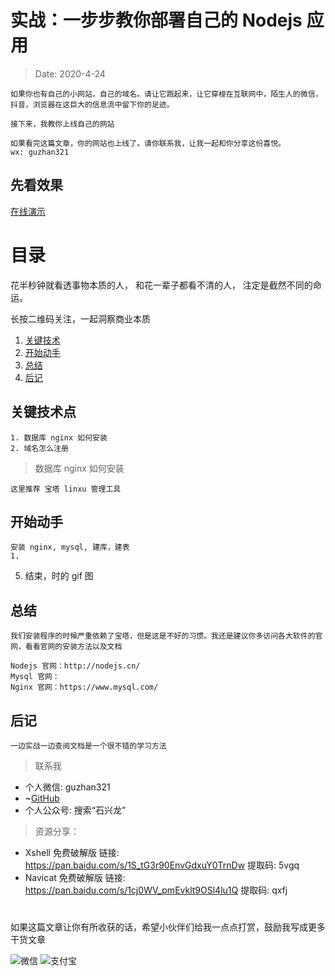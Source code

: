 # 实战：一步步教你部署自己的 Nodejs 应用
> Date: 2020-4-24

    如果你也有自己的小网站，自己的域名。请让它跑起来，让它穿梭在互联网中，陌生人的微信，抖音，浏览器在这巨大的信息流中留下你的足迹。

    接下来，我教你上线自己的网站

    如果看完这篇文章，你的网站也上线了。请你联系我，让我一起和你分享这份喜悦。
    wx: guzhan321

## 先看效果

[在线演示](http://demo_01.catok.top/)

# 目录
 花半秒钟就看透事物本质的人，
  和花一辈子都看不清的人，
  注定是截然不同的命运。

长按二维码关注，一起洞察商业本质



1. <a href="#关键技术点">关键技术</a>
2. <a href="#开始动手">开始动手</a>
3. <a href="#总结">总结</a>
4. <a href="#后记">后记</a>

## <a id="关键技术点">关键技术点</a>
    1. 数据库 nginx 如何安装
    2. 域名怎么注册

> 数据库 nginx 如何安装

    这里推荐 宝塔 linxu 管理工具 

## <a id="开始动手">开始动手</a>
    安装 nginx, mysql, 建库，建表
    1. 



5. 结束，时的 gif 图
## 总结

    我们安装程序的时候严重依赖了宝塔，但是这是不好的习惯。我还是建议你多访问各大软件的官网，看看官网的安装方法以及文档

    Nodejs 官网：http://nodejs.cn/
    Mysql 官网：
    Nginx 官网：https://www.mysql.com/

## 后记

    一边实战一边查阅文档是一个很不错的学习方法

> 联系我
- 个人微信: guzhan321
- ~[GitHub](https://github.com/shixinglong007/shixinglong007.github.io)
- 个人公众号: 搜索“石兴龙”

> 资源分享：
-  Xshell 免费破解版 链接: https://pan.baidu.com/s/1S_tG3r90EnvGdxuY0TrnDw 提取码: 5vgq
- Navicat 免费破解版 链接: https://pan.baidu.com/s/1cj0WV_pmEvklt9OSl4lu1Q 提取码: qxfj 


#

如果这篇文章让你有所收获的话，希望小伙伴们给我一点点打赏，鼓励我写成更多干货文章

![微信](http://xinglong.tech/access/wechart.jpg)
![支付宝](http://xinglong.tech/access/zhifubao.jpg)

